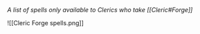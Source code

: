 *A list of spells only available to Clerics who take [[Cleric#Forge]]*

![[Cleric Forge spells.png]]